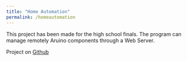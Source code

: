 ```yaml
---
title: "Home Automation"
permalink: /homeautomation
---
```

This project has been made for the high school finals. The program can manage remotely Aruino components through a Web Server.

Project on [Github](https://github.com/MarcoDiFrancesco/HomeAutomation)
